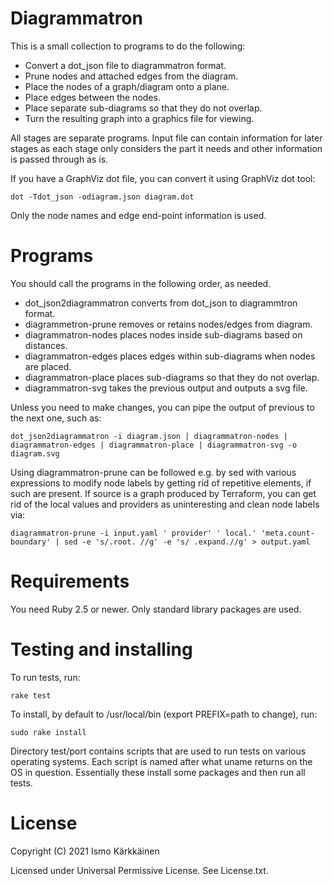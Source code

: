 # Diagrammatron

This is a small collection to programs to do the following:
- Convert a dot_json file to diagrammatron format.
- Prune nodes and attached edges from the diagram.
- Place the nodes of a graph/diagram onto a plane.
- Place edges between the nodes.
- Place separate sub-diagrams so that they do not overlap.
- Turn the resulting graph into a graphics file for viewing.

All stages are separate programs. Input file can contain information for
later stages as each stage only considers the part it needs and other
information is passed through as is.

If you have a GraphViz dot file, you can convert it using GraphViz dot tool:

    dot -Tdot_json -odiagram.json diagram.dot

Only the node names and edge end-point information is used.

# Programs

You should call the programs in the following order, as needed.

* dot_json2diagrammatron converts from dot_json to diagrammtron format.
* diagrammetron-prune removes or retains nodes/edges from diagram.
* diagrammatron-nodes places nodes inside sub-diagrams based on distances.
* diagrammatron-edges places edges within sub-diagrams when nodes are placed.
* diagrammatron-place places sub-diagrams so that they do not overlap.
* diagrammatron-svg takes the previous output and outputs a svg file.

Unless you need to make changes, you can pipe the output of previous to the
next one, such as:

    dot_json2diagrammatron -i diagram.json | diagrammatron-nodes | diagrammatron-edges | diagrammatron-place | diagrammatron-svg -o diagram.svg

Using diagrammatron-prune can be followed e.g. by sed with various expressions
to modify node labels by getting rid of repetitive elements, if such are
present. If source is a graph produced by Terraform, you can get rid of the
local values and providers as uninteresting and clean node labels via:

    diagrammatron-prune -i input.yaml ' provider' ' local.' 'meta.count-boundary' | sed -e 's/.root. //g' -e 's/ .expand.//g' > output.yaml

# Requirements

You need Ruby 2.5 or newer. Only standard library packages are used.

# Testing and installing

To run tests, run:

    rake test

To install, by default to /usr/local/bin (export PREFIX=path to change), run:

    sudo rake install

Directory test/port contains scripts that are used to run tests on various
operating systems. Each script is named after what uname returns on the OS
in question. Essentially these install some packages and then run all tests.

# License

Copyright (C) 2021 Ismo Kärkkäinen

Licensed under Universal Permissive License. See License.txt.
